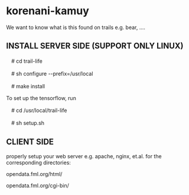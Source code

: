 # korenani-kamuy
We want to know what is this found on trails e.g. bear, ....

## INSTALL SERVER SIDE (SUPPORT ONLY LINUX)

　# cd trail-life
 
　# sh configure --prefix=/usr/local
 
　# make install

To set up the tensorflow, run 

　# cd /usr/local/trail-life
 
　# sh setup.sh



## CLIENT SIDE

properly setup your web server e.g. apache, nginx, et.al.
for the corresponding directories:

opendata.fml.org/html/

opendata.fml.org/cgi-bin/
